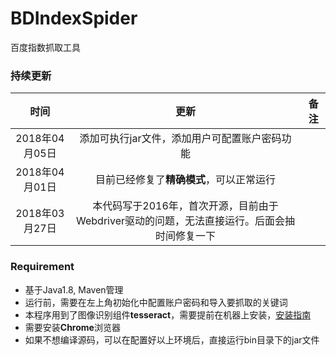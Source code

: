 # BDIndexSpider
百度指数抓取工具

### 持续更新

|时间|更新|备注|
|:-:|:-:|:-:|
|2018年04月05日|添加可执行jar文件，添加用户可配置账户密码功能||
|2018年04月01日|目前已经修复了**精确模式**，可以正常运行||
|2018年03月27日|本代码写于2016年，首次开源，目前由于Webdriver驱动的问题，无法直接运行。后面会抽时间修复一下||

### Requirement

- 基于Java1.8, Maven管理
- 运行前，需要在左上角初始化中配置账户密码和导入要抓取的关键词
- 本程序用到了图像识别组件**tesseract**，需要提前在机器上安装，[安装指南](https://github.com/tesseract-ocr/tesseract)
- 需要安装**Chrome**浏览器
- 如果不想编译源码，可以在配置好以上环境后，直接运行bin目录下的jar文件
